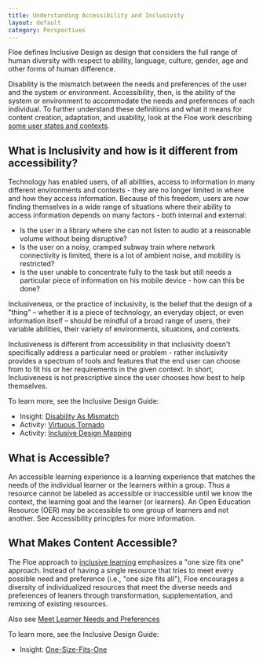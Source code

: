 ```yaml
---
title: Understanding Accessibility and Inclusivity
layout: default
category: Perspectives
---
```

Floe defines Inclusive Design as design that considers the full range of human diversity with respect to ability, language, culture, gender, age and other forms of human difference.

Disability is the mismatch between the needs and preferences of the user and the system or environment. Accessibility, then, is the ability of the system or environment to accommodate the needs and preferences of each individual. To further understand these definitions and what it means for content creation, adaptation, and usability, look at the Floe work describing <a href="https://wiki.fluidproject.org/x/9YcNAQ" rel="nofollow" target="_blank" class="link-external">some user states and contexts</a>.

## What is Inclusivity and how is it different from accessibility?</span>

Technology has enabled users, of all abilities, access to information in many different environments and contexts - they are no longer limited in where and how they access information. Because of this freedom, users are now finding themselves in a wide range of situations where their ability to access information depends on many factors - both internal and external:

* Is the user in a library where she can not listen to audio at a reasonable volume without being disruptive?
* Is the user on a noisy, cramped subway train where network connectivity is limited, there is a lot of ambient noise, and mobility is restricted?
* Is the user unable to concentrate fully to the task but still needs a particular piece of information on his mobile device - how can this be done?

Inclusiveness, or the practice of inclusivity, is the belief that the design of a "thing" – whether it is a piece of technology, an everyday object, or even information itself – should be mindful of a broad range of users, their variable abilities, their variety of environments, situations, and contexts.

Inclusiveness is different from accessibility in that inclusivity doesn't specifically address a particular need or problem - rather inclusivity provides a spectrum of tools and features that the end user can choose from to fit his or her requirements in the given context. In short, Inclusiveness is not prescriptive since the user chooses how best to help themselves.

To learn more, see the Inclusive Design Guide:
* Insight: <a class="link-external" rel="nofollow" target="_blank" href="https://guide.inclusivedesign.ca/insights/DisabilityAsMismatch.html">Disability As Mismatch</a>
* Activity: <a class="link-external" rel="nofollow" target="_blank" href="https://guide.inclusivedesign.ca/activities/VirtuousTornado.html">Virtuous Tornado</a>
* Activity: <a class="link-external" rel="nofollow" target="_blank" href="https://guide.inclusivedesign.ca/activities/InclusiveDesignMapping.html">Inclusive Design Mapping</a>


## What is Accessible?</span>

An accessible learning experience is a learning experience that matches the needs of the individual learner or the learners within a group. Thus a resource cannot be labeled as accessible or inaccessible until we know the context, the learning goal and the learner (or learners). An Open Education Resource (OER) may be accessible to one group of learners and not another. See Accessibility principles for more information.


## What Makes Content Accessible?</span>

The Floe approach to [inclusive learning](InclusiveLearning.html) emphasizes a "one size fits one" approach. Instead of having a single resource that tries to meet every possible need and preference (i.e., "one size fits all"), Floe encourages a diversity of individualized resources that meet the diverse needs and preferences of leaners through transformation, supplementation, and remixing of existing resources.

Also see [Meet Learner Needs and Preferences](MeetLearnerNeedsAndPreferences.html)

To learn more, see the Inclusive Design Guide:
* Insight: <a class="link-external" rel="nofollow" target="_blank" href="https://guide.inclusivedesign.ca/insights/OneSizeFitsOne.html">One-Size-Fits-One</a>
